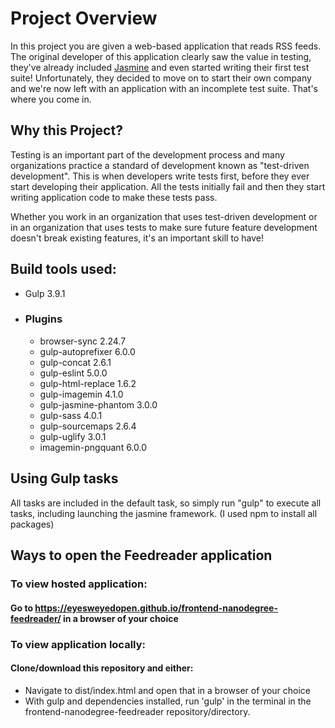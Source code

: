 # Project Overview

In this project you are given a web-based application that reads RSS feeds. The original developer of this application clearly saw the value in testing, they've already included [Jasmine](http://jasmine.github.io/) and even started writing their first test suite! Unfortunately, they decided to move on to start their own company and we're now left with an application with an incomplete test suite. That's where you come in.


## Why this Project?

Testing is an important part of the development process and many organizations practice a standard of development known as "test-driven development". This is when developers write tests first, before they ever start developing their application. All the tests initially fail and then they start writing application code to make these tests pass.

Whether you work in an organization that uses test-driven development or in an organization that uses tests to make sure future feature development doesn't break existing features, it's an important skill to have!


## Build tools used:
- Gulp 3.9.1
- ### Plugins
  - browser-sync 2.24.7
  - gulp-autoprefixer 6.0.0
  - gulp-concat 2.6.1
  - gulp-eslint 5.0.0
  - gulp-html-replace 1.6.2
  - gulp-imagemin 4.1.0
  - gulp-jasmine-phantom 3.0.0
  - gulp-sass 4.0.1
  - gulp-sourcemaps 2.6.4
  - gulp-uglify 3.0.1
  - imagemin-pngquant 6.0.0
  
## Using Gulp tasks

All tasks are included in the default task, so simply run "gulp" to execute all tasks, including launching the jasmine framework.  (I used npm to install all packages)

## Ways to open the Feedreader application

  ### To view hosted application:
  
  #### Go to https://eyesweyedopen.github.io/frontend-nanodegree-feedreader/ in a browser of your choice
  
  ### To view application locally:
  
  #### Clone/download this repository and either:
  
   - Navigate to dist/index.html and open that in a browser of your choice
   - With gulp and dependencies installed, run 'gulp' in the terminal in the frontend-nanodegree-feedreader repository/directory.
